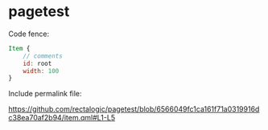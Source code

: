 # pagetest

Code fence:

```qml
Item {
    // comments
    id: root
    width: 100
} 
```

Include permalink file:

https://github.com/rectalogic/pagetest/blob/6566049fc1ca161f71a0319916dc38ea70af2b94/item.qml#L1-L5
